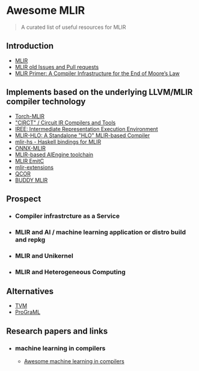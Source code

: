 # Awesome MLIR
> A curated list of useful resources for MLIR

## Introduction
- [MLIR](https://mlir.llvm.org/)
- [MLIR old Issues and Pull requests](https://github.com/tensorflow/mlirr)
- [MLIR Primer: A Compiler Infrastructure for the End of Moore’s Law](https://research.google/pubs/pub48035/)

## Implements based on the underlying LLVM/MLIR compiler technology
- [Torch-MLIR](https://github.com/llvm/torch-mlir)
- ["CIRCT" / Circuit IR Compilers and Tools](https://github.com/llvm/circt)
- [IREE: Intermediate Representation Execution Environment](https://github.com/google/iree)
- [MLIR-HLO: A Standalone "HLO" MLIR-based Compiler](https://github.com/tensorflow/mlir-hlo)
- [mlir-hs - Haskell bindings for MLIR](https://github.com/google/mlir-hs)
- [ONNX-MLIR](https://github.com/onnx/onnx-mlir)
- [MLIR-based AIEngine toolchain](https://github.com/Xilinx/mlir-aie)
- [MLIR EmitC](https://github.com/iml130/mlir-emitc)
- [mlir-extensions](https://github.com/intel/mlir-extensions)
- [QCOR](https://github.com/qir-alliance/qcor)
- [BUDDY MLIR](https://github.com/buddy-compiler/buddy-mlir)

## Prospect
- ### Compiler infrastrcture as a Service
- ### MLIR and AI / machine learning application or distro build and repkg
- ### MLIR and Unikernel
- ### MLIR and Heterogeneous Computing

## Alternatives
- [TVM](https://tvm.apache.org/)
- [ProGraML](https://github.com/ChrisCummins/ProGraML)

## Research papers and links
- ### machine learning in compilers
  * [Awesome machine learning in compilers](https://github.com/zwang4/awesome-machine-learning-in-compilers)
